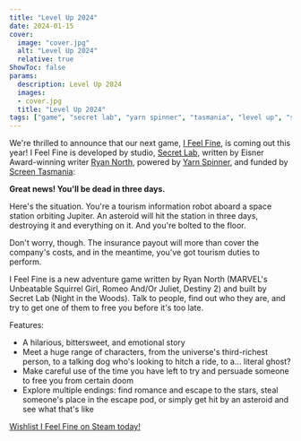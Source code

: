 ```yaml
---
title: "Level Up 2024"
date: 2024-01-15
cover:
  image: "cover.jpg"
  alt: "Level Up 2024"
  relative: true
ShowToc: false
params:
  description: Level Up 2024
  images:
  - cover.jpg
  title: "Level Up 2024"
tags: ["game", "secret lab", "yarn spinner", "tasmania", "level up", "screen tasmania"]
---
```


We're thrilled to announce that our next game, [I Feel Fine](https://store.steampowered.com/app/2150850/I_Feel_Fine/), is coming out this year! I Feel Fine is developed by studio, [Secret Lab](https://secretlab.games), written by Eisner Award-winning writer [Ryan North](https://www.ryannorth.ca/), powered by [Yarn Spinner](https://yarnspinner.dev), and funded by [Screen Tasmania](https://screen.tas.gov.au/home):

**Great news! You'll be dead in three days.**

Here's the situation. You're a tourism information robot aboard a space station orbiting Jupiter. An asteroid will hit the station in three days, destroying it and everything on it. And you're bolted to the floor.

Don't worry, though. The insurance payout will more than cover the company's costs, and in the meantime, you've got tourism duties to perform.

I Feel Fine is a new adventure game written by Ryan North (MARVEL's Unbeatable Squirrel Girl, Romeo And/Or Juliet, Destiny 2) and built by Secret Lab (Night in the Woods). Talk to people, find out who they are, and try to get one of them to free you before it's too late.

Features:
* A hilarious, bittersweet, and emotional story
* Meet a huge range of characters, from the universe's third-richest person, to a talking dog who's looking to hitch a ride, to a... literal ghost?
* Make careful use of the time you have left to try and persuade someone to free you from certain doom
* Explore multiple endings: find romance and escape to the stars, steal someone's place in the escape pod, or simply get hit by an asteroid and see what that's like

[Wishlist I Feel Fine on Steam today!](https://store.steampowered.com/app/2150850/I_Feel_Fine/)